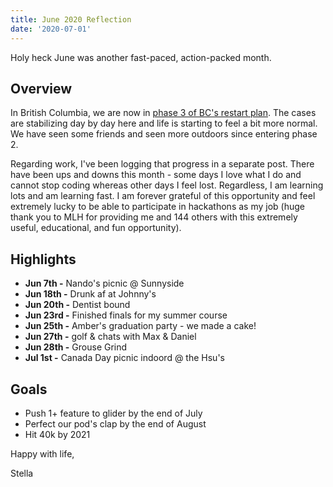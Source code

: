 ```yaml
---
title: June 2020 Reflection
date: '2020-07-01'
---
```


Holy heck June was another fast-paced, action-packed month. 


## Overview
In British Columbia, we are now in [phase 3 of BC's restart plan](https://www2.gov.bc.ca/gov/content/safety/emergency-preparedness-response-recovery/covid-19-provincial-support/phase-3). The cases are stabilizing day by day here and life is starting to feel a bit more normal. We have seen some friends and seen more outdoors since entering phase 2. 

Regarding work, I've been logging that progress in a separate post. There have been ups and downs this month - some days I love what I do and cannot stop coding whereas other days I feel lost. Regardless, I am learning lots and am learning fast. I am forever grateful of this opportunity and feel extremely lucky to be able to participate in hackathons as my job (huge thank you to MLH for providing me and 144 others with this extremely useful, educational, and fun opportunity). 


## Highlights
- **Jun 7th -** Nando's picnic @ Sunnyside
- **Jun 18th -** Drunk af at Johnny's
- **Jun 20th -** Dentist bound 
- **Jun 23rd -** Finished finals for my summer course 
- **Jun 25th -** Amber's graduation party - we made a cake! 
- **Jun 27th -** golf & chats with Max & Daniel 
- **Jun 28th -** Grouse Grind 
- **Jul 1st -** Canada Day picnic indoord @ the Hsu's 


## Goals
 * Push 1+ feature to glider by the end of July
 * Perfect our pod's clap by the end of August
 * Hit 40k by 2021


Happy with life, 

Stella
